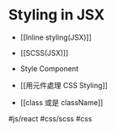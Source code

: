 # Styling in JSX
- [[Inline styling(JSX)]]
- [[SCSS(JSX)]]
- Style Component

- [[用元件處理 CSS Styling]]
- [[class 或是 className]]


#js/react #css/scss #css